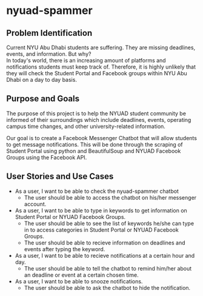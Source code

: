 # nyuad-spammer

## Problem Identification
Current NYU Abu Dhabi students are suffering. They are missing deadlines, events, and information. But why?  
In today's world, there is an increasing amount of platforms and notifications students must keep track of. Therefore, it is highly unlikely that they will check the Student Portal and Facebook groups within NYU Abu Dhabi on a day to day basis. 

## Purpose and Goals
The purpose of this project is to help the NYUAD student community be informed of their surroundings which include deadlines, events, operating campus time changes, and other university-related information.  

Our goal is to create a Facebook Messenger Chatbot that will allow students to get message notifications. This will be done through the scraping of Student Portal using python and BeautifulSoup and NYUAD Facebook Groups using the Facebook API. 

## User Stories and Use Cases
- As a user, I want to be able to check the nyuad-spammer chatbot
  - The user should be able to access the chatbot on his/her messenger account.
- As a user, I want to be able to type in keywords to get information on Student Portal or NYUAD Facebook Groups. 
  - The user should be able to see the list of keywords he/she can type in to access categories in Student Portal or NYUAD Facebook Groups.
  - The user should be able to recieve information on deadlines and events after typing the keyword. 
- As a user, I want to be able to recieve notifications at a certain hour and day.
  - The user should be able to tell the chatbot to remind him/her about an deadline or event at a certain chosen time. 
- As a user, I want to be able to snooze notifications. 
  - The user should be able to ask the chatbot to hide the notification. 
